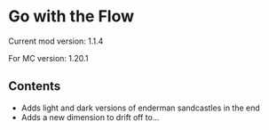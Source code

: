 # Go with the Flow
Current mod version: 1.1.4

For MC version: 1.20.1

## Contents
- Adds light and dark versions of enderman sandcastles in the end
- Adds a new dimension to drift off to...